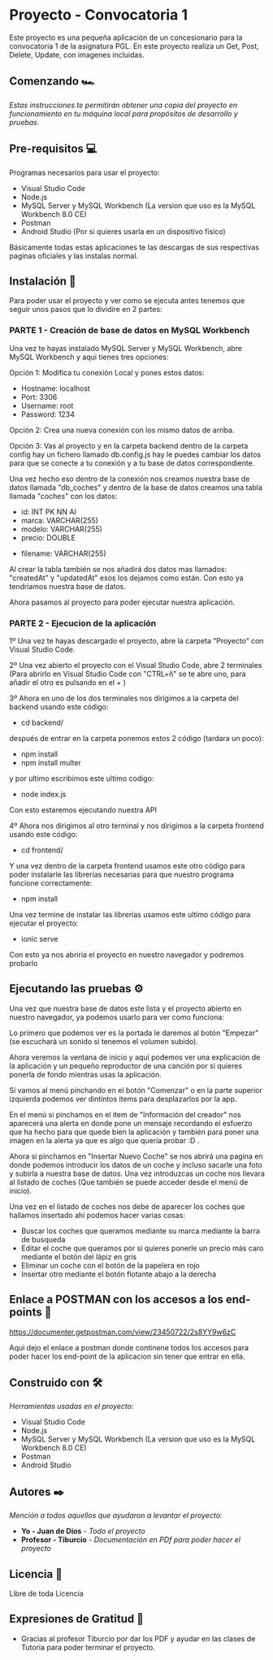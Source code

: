 # Proyecto - Convocatoria 1

Este proyecto es una pequeña aplicación de un concesionario para la convocatoria 1 de la asignatura PGL. En este proyecto realiza un Get, Post, Delete, Update, con imagenes incluidas.

## Comenzando 🏎

_Estas instrucciones te permitirán obtener una copia del proyecto en funcionamiento en tu máquina local para propósitos de desarrollo y pruebas._

## Pre-requisitos 💻

Programas necesarios para usar el proyecto:

* Visual Studio Code 
* Node.js
* MySQL Server y MySQL Workbench (La version que uso es la MySQL Workbench 8.0 CE)
* Postman
* Android Studio (Por si quieres usarla en un dispositivo físico)

Básicamente todas estas aplicaciones te las descargas de sus respectivas paginas oficiales y las instalas normal. 

## Instalación 🔧

Para poder usar el proyecto y ver como se ejecuta antes tenemos que seguir unos pasos que lo dividire en 2 partes:

### PARTE 1 - Creación de base de datos en MySQL Workbench

Una vez te hayas instalado MySQL Server y MySQL Workbench, abre MySQL Workbench y aquí tienes tres opciones: 

Opción 1: Modifica tu conexión Local y pones estos datos:  

* Hostname: localhost
* Port: 3306
* Username: root
* Password: 1234

Opción 2: Crea una nueva conexión con los mismo datos de arriba.

Opción 3: Vas al proyecto y en la carpeta backend dentro de la carpeta config hay un fichero llamado db.config.js hay le puedes cambiar los datos para que se conecte a tu conexión y a tu base de datos correspondiente.

Una vez hecho eso dentro de la conexión nos creamos nuestra base de datos llamada "db_coches" y dentro de la base de datos creamos una tabla llamada "coches" con los datos:

* id: INT PK NN AI
* marca: VARCHAR(255)
* modelo: VARCHAR(255)
* precio: DOUBLE
+ filename: VARCHAR(255)

Al crear la tabla también se nos añadirá dos datos mas llamados: "createdAt" y "updatedAt" esos los dejamos como están. Con esto ya tendríamos nuestra base de datos.

Ahora pasamos al proyecto para poder ejecutar nuestra aplicación.

### PARTE 2 - Ejecucion de la aplicación

1º Una vez te hayas descargado el proyecto, abre la carpeta “Proyecto” con Visual Studio Code. 

2º Una vez abierto el proyecto con el Visual Studio Code, abre 2 terminales (Para abrirlo en Visual Studio Code con "CTRL+ñ" se te abre uno, para añadir el otro es pulsando en el + )

3º Ahora en uno de los dos terminales nos dirigimos a la carpeta del backend usando este código:

* cd backend/

después de entrar en la carpeta ponemos estos 2 código (tardara un poco):

* npm install
* npm install multer

y por ultimo escribimos este ultimo codigo:

* node index.js

Con esto estaremos ejecutando nuestra API

4º Ahora nos dirigimos al otro terminal y nos dirigimos a la carpeta frontend usando este código:

* cd frontend/

Y una vez dentro de la carpeta frontend usamos este otro código para poder instalarle las librerías necesarias para que nuestro programa funcione correctamente:

* npm install

Una vez termine de instalar las librerías usamos este ultimo código para ejecutar el proyecto:

* ionic serve

Con esto ya nos abriría el proyecto en nuestro navegador y podremos probarlo


## Ejecutando las pruebas ⚙️

Una vez que nuestra base de datos este lista y el proyecto abierto en nuestro navegador, ya podemos usarlo para ver como funciona:

Lo primero que podemos ver es la portada le daremos al botón "Empezar" (se escuchará un sonido si tenemos el volumen subido).

Ahora veremos la ventana de inicio y aquí podemos ver una explicación de la aplicación y un pequeño reproductor de una canción por si quieres ponerla de fondo mientras usas la aplicación.

Si vamos al menú pinchando en el botón "Comenzar" o en la parte superior izquierda podemos ver dintintos items para desplazarlos por la app.

En el menú si pinchamos en el ítem de "Información del creador" nos aparecerá una alerta en donde pone un mensaje recordando el esfuerzo que ha hecho para que quede bien la aplicación y también para poner una imagen en la alerta ya que es algo que quería probar :D .

Ahora si pinchamos en "Insertar Nuevo Coche" se nos abrirá una pagina en donde podemos introducir los datos de un coche y incluso sacarle una foto y subirla a nuestra base de datos. Una vez introduzcas un coche nos llevara al listado de coches (Que también se puede acceder desde el menú de inicio).

Una vez en el listado de coches nos debe de aparecer los coches que hallamos insertado ahí podemos hacer varias cosas:

* Buscar los coches que queramos mediante su marca mediante la barra de busqueda
* Editar el coche que queramos por si quieres ponerle un precio más caro mediante el botón del lápiz en gris
* Eliminar un coche con el botón de la papelera en rojo
* Insertar otro mediante el botón flotante abajo a la derecha 

## Enlace a POSTMAN con los accesos a los end-points 🔌

https://documenter.getpostman.com/view/23450722/2s8YY9w6zC

Aqui dejo el enlace a postman donde continene todos los accesos para poder hacer los end-point de la aplicacion sin tener que entrar en ella.

## Construido con 🛠️

_Herramientas usadas en el proyecto:_

* Visual Studio Code 
* Node.js
* MySQL Server y MySQL Workbench (La version que uso es la MySQL Workbench 8.0 CE)
* Postman
* Android Studio
 
## Autores ✒️

_Mención a todos aquellos que ayudaron a levantar el proyecto:_

* **Yo - Juan de Dios** - *Todo el proyecto* 
* **Profesor - Tiburcio** - *Documentación en PDf para poder hacer el proyecto*

## Licencia 📄

Libre de toda Licencia

## Expresiones de Gratitud 🎁

* Gracias al profesor Tiburcio por dar los PDF y ayudar en las clases de Tutoria para poder terminar el proyecto.

